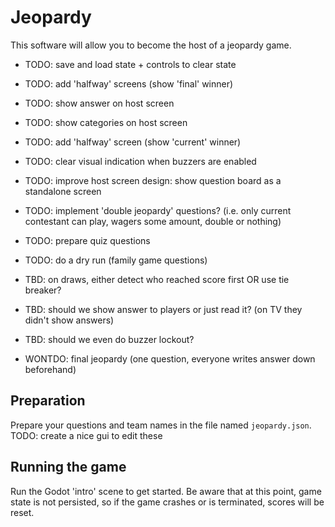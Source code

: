 # Jeopardy

This software will allow you to become the host of a jeopardy game.

- TODO: save and load state + controls to clear state
- TODO: add 'halfway' screens (show 'final' winner)
- TODO: show answer on host screen
- TODO: show categories on host screen
- TODO: add 'halfway' screen (show 'current' winner)
- TODO: clear visual indication when buzzers are enabled
- TODO: improve host screen design: show question board as a standalone screen

- TODO: implement 'double jeopardy' questions? (i.e. only current contestant can play, wagers some amount, double or nothing)

- TODO: prepare quiz questions
- TODO: do a dry run (family game questions)

- TBD: on draws, either detect who reached score first OR use tie breaker?
- TBD: should we show answer to players or just read it? (on TV they didn't show answers)
- TBD: should we even do buzzer lockout?

- WONTDO: final jeopardy (one question, everyone writes answer down beforehand)

## Preparation

Prepare your questions and team names in the file named `jeopardy.json`.
TODO: create a nice gui to edit these

## Running the game

Run the Godot 'intro' scene to get started.
Be aware that at this point, game state is not persisted, so if the game crashes or is terminated, scores will be reset.
